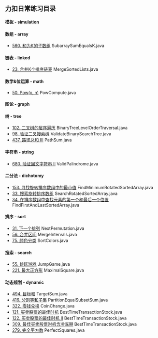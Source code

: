 ## 力扣日常练习目录

#### 模拟 - simulation


#### 数组 - array
* [560. 和为K的子数组](https://leetcode-cn.com/problems/subarray-sum-equals-k/) SubarraySumEqualsK.java


#### 链表 - linked
* [23. 合并K个排序链表](https://leetcode-cn.com/problems/merge-k-sorted-lists/) MergeSortedLists.java


#### 数学&位运算 - math
* [50. Pow(x, n)](https://leetcode-cn.com/problems/powx-n/) PowCompute.java

#### 图论 - graph


#### 树 - tree
* [102. 二叉树的层序遍历](https://leetcode-cn.com/problems/binary-tree-level-order-traversal/) BinaryTreeLevelOrderTraversal.java
* [98. 验证二叉搜索树](https://leetcode-cn.com/problems/validate-binary-search-tree/) ValidateBinarySearchTree.java
* [437. 路径总和 III](https://leetcode-cn.com/problems/path-sum-iii/) PathSum.java

#### 字符串 - string
* [680. 验证回文字符串 Ⅱ](https://leetcode-cn.com/problems/valid-palindrome-ii/) ValidPalindrome.java

#### 二分法 - dichotomy
* [153. 寻找旋转排序数组中的最小值](https://leetcode-cn.com/problems/find-minimum-in-rotated-sorted-array/) FindMinimumRotatedSortedArray.java
* [33. 搜索旋转排序数组](https://leetcode-cn.com/problems/search-in-rotated-sorted-array/) SearchRotatedSortedArray.java
* [34. 在排序数组中查找元素的第一个和最后一个位置](https://leetcode-cn.com/problems/find-first-and-last-position-of-element-in-sorted-array/) FindFirstAndLastSortedArray.java

#### 排序 - sort
* [31. 下一个排列](https://leetcode-cn.com/problems/next-permutation/) NextPermutation.java
* [56. 合并区间](https://leetcode-cn.com/problems/merge-intervals/) MergeIntervals.java
* [75. 颜色分类](https://leetcode-cn.com/problems/sort-colors/) SortColors.java

#### 搜索 - search
* [55. 跳跃游戏](https://leetcode-cn.com/problems/jump-game/) JumpGame.java
* [221. 最大正方形](https://leetcode-cn.com/problems/maximal-square/) MaximalSquare.java

#### 动态规划 - dynamic
* [494. 目标和](https://leetcode-cn.com/problems/target-sum/) TargetSum.java
* [416. 分割等和子集](https://leetcode-cn.com/problems/partition-equal-subset-sum/) PartitionEqualSubsetSum.java
* [322. 零钱兑换](https://leetcode-cn.com/problems/coin-change/) CoinChange.java
* [121. 买卖股票的最佳时机](https://leetcode-cn.com/problems/best-time-to-buy-and-sell-stock/) BestTimeTransactionStock.java
* [122. 买卖股票的最佳时机 II](https://leetcode-cn.com/problems/best-time-to-buy-and-sell-stock-ii/) BestTimeTransactionStock.java
* [309. 最佳买卖股票时机含冷冻期](https://leetcode-cn.com/problems/best-time-to-buy-and-sell-stock-with-cooldown/) BestTimeTransactionStock.java
* [279. 完全平方数](https://leetcode-cn.com/problems/perfect-squares/) PerfectSquares.java